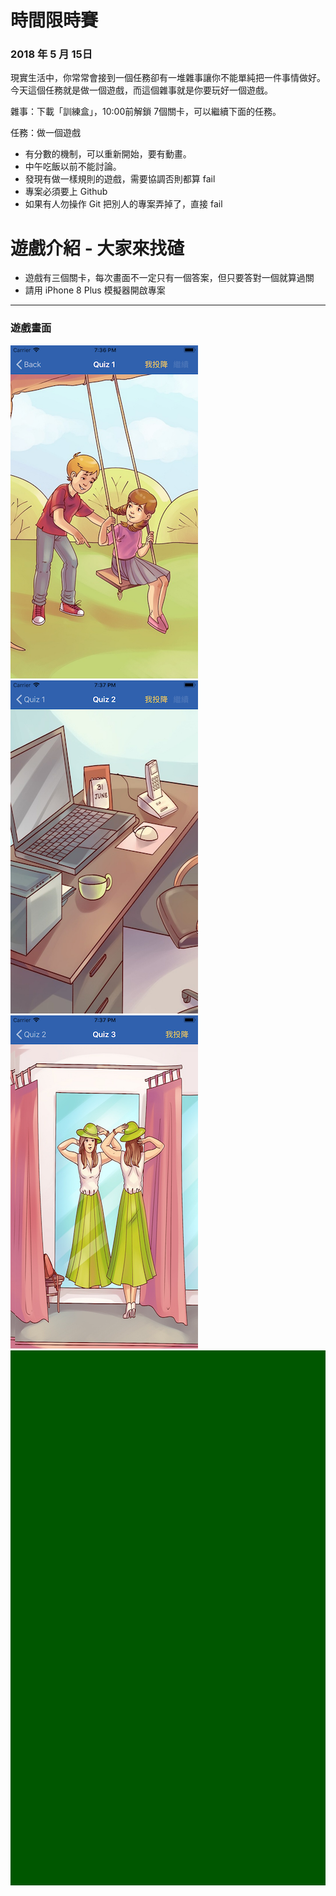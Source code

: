 # 時間限時賽
### 2018 年 5 月 15日
現實生活中，你常常會接到一個任務卻有一堆雜事讓你不能單純把一件事情做好。 今天這個任務就是做一個遊戲，而這個雜事就是你要玩好一個遊戲。

雜事：下載「訓練盒」，10:00前解鎖 7個關卡，可以繼續下面的任務。

任務：做一個遊戲

* 有分數的機制，可以重新開始，要有動畫。
* 中午吃飯以前不能討論。
* 發現有做一樣規則的遊戲，需要協調否則都算 fail
* 專案必須要上 Github
* 如果有人勿操作 Git 把別人的專案弄掉了，直接 fail

# 遊戲介紹 - 大家來找碴
* 遊戲有三個關卡，每次畫面不一定只有一個答案，但只要答對一個就算過關
* 請用 iPhone 8 Plus 模擬器開啟專案
---
### 遊戲畫面

![Alt text](pic1.png) 
![Alt text](pic2.png)
![Alt text](pic3.png)
![Alt text](demo.gif)



